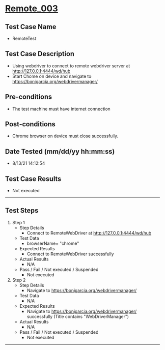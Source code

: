 # [Remote_003](https://github.com/bonigarcia/webdrivermanager-examples/tree/master/src/test/java/io/github/bonigarcia/wdm/test/remote/RemoteTest.java)
## Test Case Name
* RemoteTest
## Test Case Description
* Using webdriver to connect to remote webdriver server at http://127.0.0.1:4444/wd/hub
* Start Chome on device and navigate to https://bonigarcia.org/webdrivermanager/
## Pre-conditions
* The test machine must have internet connection
## Post-conditions
* Chrome browser on device must close successfully.
## Date Tested (mm/dd/yy hh:mm:ss)
* 8/13/21 14:12:54
## Test Case Results
* Not executed
---
## Test Steps
1. Step 1
	* Step Details
		* Connect to RemoteWebDriver at http://127.0.0.1:4444/wd/hub
	* Test Data
		* browserName= "chrome"
	* Expected Results
		* Connect to RemoteWebDriver successfully
	* Actual Results
		* N/A
	* Pass / Fail / Not executed / Suspended
		* Not executed
2. Step 2
	* Step Details
		* Navigate to https://bonigarcia.org/webdrivermanager/
	* Test Data
		* N/A
	* Expected Results
		* Navigate to https://bonigarcia.org/webdrivermanager/ successfully (Title contains "WebDriverManager")
	* Actual Results
		* N/A
	* Pass / Fail / Not executed / Suspended
		* Not executed
---
